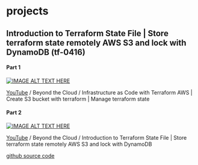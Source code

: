 # projects

## Introduction to Terraform State File | Store terraform state remotely AWS S3 and lock with DynamoDB (tf-0416)

#### Part 1

[![IMAGE ALT TEXT HERE](https://img.youtube.com/vi/uK_AWmAKrEg/0.jpg)](https://www.youtube.com/watch?v=uK_AWmAKrEg)

[YouTube](https://www.youtube.com/watch?v=uK_AWmAKrEg) / Beyond the Cloud / Infrastructure as Code with Terraform AWS | Create S3 bucket with terraform | Manage terraform state

#### Part 2

[![IMAGE ALT TEXT HERE](https://img.youtube.com/vi/NezsjxEo9fQ/0.jpg)](https://www.youtube.com/watch?v=NezsjxEo9fQ)

[YouTube](https://www.youtube.com/watch?v=NezsjxEo9fQ) / Beyond the Cloud / Introduction to Terraform State File | Store terraform state remotely AWS S3 and lock with DynamoDB

[github source code](https://github.com/nspacer/terraform-state-intro)
